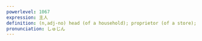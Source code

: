 ```yaml
---
powerlevel: 1067
expression: 主人
definition: (n,adj-no) head (of a household); proprietor (of a store); proprietress; landlord; landlady; one's husband; (one's) employer; (one's) master; host; hostess; (P)
pronunciation: しゅじん
---
```

